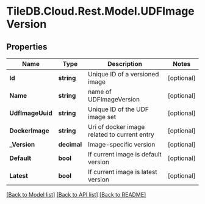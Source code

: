 
# TileDB.Cloud.Rest.Model.UDFImageVersion

## Properties

Name | Type | Description | Notes
------------ | ------------- | ------------- | -------------
**Id** | **string** | Unique ID of a versioned image | [optional] 
**Name** | **string** | name of UDFImageVersion | [optional] 
**UdfImageUuid** | **string** | Unique ID of the UDF image set | [optional] 
**DockerImage** | **string** | Uri of docker image related to current entry | [optional] 
**_Version** | **decimal** | Image-specific version | [optional] 
**Default** | **bool** | If current image is default version | [optional] 
**Latest** | **bool** | If current image is latest version | [optional] 

[[Back to Model list]](../README.md#documentation-for-models)
[[Back to API list]](../README.md#documentation-for-api-endpoints)
[[Back to README]](../README.md)

